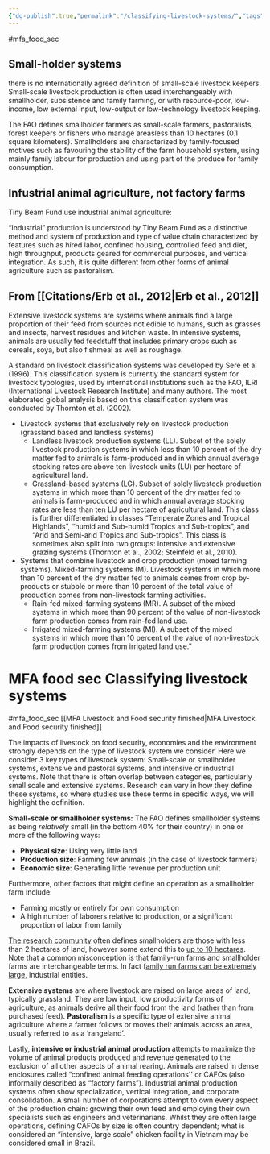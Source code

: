```yaml
---
{"dg-publish":true,"permalink":"/classifying-livestock-systems/","tags":["animal_feed"],"created":"2025-10-23T17:42:42.763+01:00","updated":"2025-10-23T19:18:51.203+01:00"}
---
```


#mfa_food_sec 


## Small-holder systems
there is no internationally agreed definition of small-scale livestock keepers. Small-scale livestock production is often used interchangeably with smallholder, subsistence and family farming, or with resource-poor, low-income, low external input, low-output or low-technology livestock keeping.

The FAO defines smallholder farmers as small-scale farmers, pastoralists, forest keepers or fishers who manage areasless than 10 hectares (0.1 square kilometers). Smallholders are characterized by family-focused motives such as favouring the stability of the farm household system, using mainly family labour for production and using part of the produce for family consumption.
## Infustrial animal agriculture, not factory farms
Tiny Beam Fund use industrial animal agriculture:

“Industrial” production is understood by Tiny Beam Fund as a distinctive method and system of production and type of value chain characterized by features such as hired labor, confined housing, controlled feed and diet, high throughput, products geared for commercial purposes, and vertical integration. As such, it is quite different from other forms of animal agriculture such as pastoralism.

## From [[Citations/Erb et al., 2012\|Erb et al., 2012]]
Extensive livestock systems are systems where animals find a large proportion of their feed from sources not edible to humans, such as grasses and insects, harvest residues and kitchen waste. In intensive systems, animals are usually fed feedstuff that includes primary crops such as cereals, soya, but also fishmeal as well as roughage.

A standard on livestock classification systems was developed by Seré et al (1996). This classification system is currently the standard system for livestock typologies, used by international institutions such as the FAO, ILRI (International Livestock Research Institute) and many authors. The most elaborated global analysis based on this classification system was conducted by Thornton et al. (2002). 

- Livestock systems that exclusively rely on livestock production (grassland based and landless systems)
	- Landless livestock production systems (LL). Subset of the solely livestock production systems in which less than 10 percent of the dry matter fed to animals is farm-produced and in which annual average stocking rates are above ten livestock units (LU) per hectare of agricultural land.
	- Grassland-based systems (LG). Subset of solely livestock production systems in which more than 10 percent of the dry matter fed to animals is farm-produced and in which annual average stocking rates are less than ten LU per hectare of agricultural land. This class is further differentiated in classes “Temperate Zones and Tropical Highlands”, “humid and Sub-humid Tropics and Sub-tropics”, and “Arid and Semi-arid Tropics and Sub-tropics”. This class is sometimes also split into two groups: intensive and extensive grazing systems (Thornton et al., 2002; Steinfeld et al., 2010).
- Systems that combine livestock and crop production (mixed farming systems). Mixed-farming systems (M). Livestock systems in which more than 10 percent of the dry matter fed to animals comes from crop by-products or stubble or more than 10 percent of the total value of production comes from non-livestock farming activities. 
	- Rain-fed mixed-farming systems (MR). A subset of the mixed systems in which more than 90 percent of the value of non-livestock farm production comes from rain-fed land use. 
	- Irrigated mixed-farming systems (MI). A subset of the mixed systems in which more than 10 percent of the value of non-livestock farm production comes from irrigated land use.”

# MFA food sec Classifying livestock systems
#mfa_food_sec 
[[MFA Livestock and Food security finished\|MFA Livestock and Food security finished]]

The impacts of livestock on food security, economies and the environment strongly depends on the type of livestock system we consider. Here we consider 3 key types of livestock system: Small-scale or smallholder systems, extensive and pastoral systems, and intensive or industrial systems. Note that there is often overlap between categories, particularly small scale and extensive systems. Research can vary in how they define these systems, so where studies use these terms in specific ways, we will highlight the definition.

**Small-scale or smallholder systems:** The FAO defines smallholder systems as being *relatively* small (in the bottom 40% for their country) in one or more of the following ways:

- **Physical size**: Using very little land  
- **Production size**: Farming few animals (in the case of livestock farmers)  
- **Economic size**: Generating little revenue per production unit 

Furthermore, other factors that might define an operation as a smallholder farm include:

- Farming mostly or entirely for own consumption  
- A high number of laborers relative to production, or a significant proportion of labor from family

[The research community](https://www.sciencedirect.com/science/article/pii/S2211912417301293) often defines smallholders are those with less than 2 hectares of land, however some extend this to [up to 10 hectares](https://www.heifer.org/blog/what-is-a-smallholder-farmer.html). Note that a common misconception is that family-run farms and smallholder farms are interchangeable terms. In fact f[amily run farms can be extremely large](https://ourworldindata.org/smallholder-food-production), industrial entities.

**Extensive systems** are where livestock are raised on large areas of land, typically grassland. They are low input, low productivity forms of agriculture, as animals derive all their food from the land (rather than from purchased feed). **Pastoralism** is a specific type of extensive animal agriculture where a farmer follows or moves their animals across an area, usually referred to as a ‘rangeland’. 

Lastly, **intensive or industrial animal production** attempts to maximize the volume of animal products produced and revenue generated to the exclusion of all other aspects of animal rearing. Animals are raised in dense enclosures called “confined animal feeding operations'' or CAFOs (also informally described as “factory farms”). Industrial animal production systems often show specialization, vertical integration, and corporate consolidation. A small number of corporations attempt to own every aspect of the production chain: growing their own feed and employing their own specialists such as engineers and veterinarians. Whilst they are often large operations, defining CAFOs by size is often country dependent; what is considered an “intensive, large scale” chicken facility in Vietnam may be considered small in Brazil.